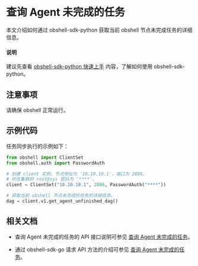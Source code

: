 # 查询 Agent 未完成的任务

本文介绍如何通过 obshell-sdk-python 获取当前 obshell 节点未完成任务的详细信息。

<main id="notice" type='explain'>
  <h4>说明</h4>
  <p>建议先查看 <a href='../100.quickstart-of-python.md'>obshell-sdk-python 快速上手</a> 内容，了解如何使用 obshell-sdk-python。</p>
</main>

## 注意事项

请确保 obshell 正常运行。

## 示例代码

任务同步执行的示例如下：

```python
from obshell import ClientSet
from obshell.auth import PasswordAuth

# 创建 client 实例，节点地址为 '10.10.10.1'，端口为 2886。
# 所在集群的 root@sys 密码为 '****'。
client = ClientSet("10.10.10.1", 2886, PasswordAuth("****"))

# 获取当前 obshell 节点未完成的任务的详细信息。
dag = client.v1.get_agent_unfinished_dag()
```

## 相关文档

* 查询 Agent 未完成的任务的 API 接口说明可参见 [查询 Agent 未完成的任务](../../../400.obshell-api-reference/1000.task-management/2400.get-agent-unfinish-task.md)。

* 通过 obshell-sdk-go 请求 API 方法的介绍可参见 [查询 Agent 未完成的任务](../../200.go/1000.task-management/2400.get-agent-unfinish-task-of-go.md)。
